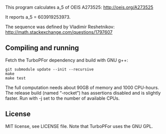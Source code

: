 This program calculates a_5 of OEIS A273525: http://oeis.org/A273525

It reports a_5 = 603919253973.

The sequence was defined by Vladimir Reshetnikov:
http://math.stackexchange.com/questions/1797607

## Compiling and running

Fetch the TurboPFor dependency and build with GNU g++:

```
git submodule update --init --recursive
make
make test
```

The full computation needs about 90GB of memory and 1000 CPU-hours.
The release build (named “-rocket”) has assertions disabled and is slightly faster.
Run with -j set to the number of available CPUs.

## License

MIT license, see LICENSE file. Note that TurboPFor uses the GNU GPL.